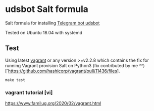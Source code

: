 # udsbot Salt formula

Salt formula for installing [Telegram bot udsbot](https://github.com/pymivn/udsbot)

Tested on Ubuntu 18.04 with systemd


## Test

Using latest [vagrant](https://learn.hashicorp.com/tutorials/vagrant/getting-started-index)
or any version >=v2.2.8 which contains the fix for running Vagrant provision Salt on Python3
(fix contributed by me ^^)[`https://github.com/hashicorp/vagrant/pull/11436/files].

```
make test
```

### vagrant tutorial [vi]
https://www.familug.org/2020/02/vagrant.html
